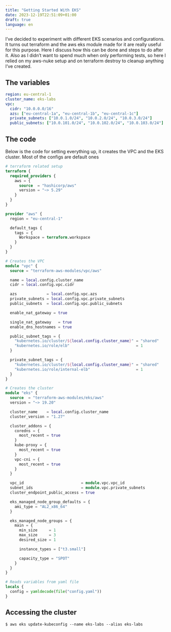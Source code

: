 ```yaml
---
title: "Getting Started With EKS"
date: 2023-12-19T22:51:09+01:00
draft: true
language: en
---
```


I’ve decided to experiment with different EKS scenarios and configurations. It turns out terraform and the aws eks module made for it are really useful for this purpose. Here I discuss how this can be done and steps to do after it. Also as I didn’t want to spend much when only performing tests, so here I relied on my aws-nuke setup and on terraform destroy to cleanup anything I’ve created.

## The variables

```yaml
region: eu-central-1
cluster_name: eks-labs
vpc:
  cidr: "10.0.0.0/16"
  azs: ["eu-central-1a", "eu-central-1b", "eu-central-1c"]
  private_subnets: ["10.0.1.0/24", "10.0.2.0/24", "10.0.3.0/24"]
  public_subnets: ["10.0.101.0/24", "10.0.102.0/24", "10.0.103.0/24"]
```

## The code

Below is the code for setting everything up, it creates the VPC and the EKS cluster. Most of the configs are default ones

```terraform
# terraform related setup
terraform {
  required_providers {
    aws = {
      source  = "hashicorp/aws"
      version = "~> 5.29"
    }
  }
}

provider "aws" {
  region = "eu-central-1"

  default_tags {
    tags = {
      Workspace = terraform.workspace
    }
  }
}

# Creates the VPC
module "vpc" {
  source = "terraform-aws-modules/vpc/aws"

  name = local.config.cluster_name
  cidr = local.config.vpc.cidr

  azs             = local.config.vpc.azs
  private_subnets = local.config.vpc.private_subnets
  public_subnets  = local.config.vpc.public_subnets

  enable_nat_gateway = true

  single_nat_gateway   = true
  enable_dns_hostnames = true

  public_subnet_tags = {
    "kubernetes.io/cluster/${local.config.cluster_name}" = "shared"
    "kubernetes.io/role/elb"                             = 1
  }

  private_subnet_tags = {
    "kubernetes.io/cluster/${local.config.cluster_name}" = "shared"
    "kubernetes.io/role/internal-elb"                    = 1
  }
}

# Creates the cluster
module "eks" {
  source  = "terraform-aws-modules/eks/aws"
  version = "~> 19.20"

  cluster_name    = local.config.cluster_name
  cluster_version = "1.27"

  cluster_addons = {
    coredns = {
      most_recent = true
    }
    kube-proxy = {
      most_recent = true
    }
    vpc-cni = {
      most_recent = true
    }
  }

  vpc_id                         = module.vpc.vpc_id
  subnet_ids                     = module.vpc.private_subnets
  cluster_endpoint_public_access = true

  eks_managed_node_group_defaults = {
    ami_type = "AL2_x86_64"
  }

  eks_managed_node_groups = {
    main = {
      min_size     = 1
      max_size     = 3
      desired_size = 1

      instance_types = ["t3.small"]

      capacity_type = "SPOT"
    }
  }
}

# Reads variables from yaml file
locals {
  config = yamldecode(file("config.yaml"))
}
```

## Accessing the cluster

```shell-session
$ aws eks update-kubeconfig --name eks-labs --alias eks-labs
```